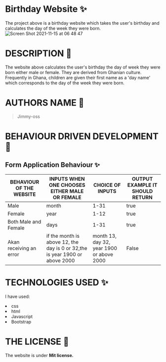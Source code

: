  # Birthday Website &#10024;
 The project above is a birthday website which takes the user's birthday and calculates the day of the week they were born.
  ![Screen Shot 2021-11-15 at 06 48 47](https://user-images.githubusercontent.com/62022158/141720193-7029fd77-9998-4860-9da6-22023c924e63.png)
 
# DESCRIPTION &#127800;
The website above calculates the user's birthday the day of week they were born either male or female.
They are derived from Ghanian culture.
Frequently in Ghana, children are given their first name as a 'day name'
which corresponds to the day of the week they were born.
 
# AUTHORS NAME &#129409;
> Jimmy-oss

# BEHAVIOUR DRIVEN DEVELOPMENT &#127800;
<h2>Form Application Behaviour &#10024;</h2>
        <p w3-class="large">
                   </div>
         <div class="responsive card-4">   
         <table class="table stripped bordered">
                    <thread>
                     <tr class="theme">
                  <th>BEHAVIOUR OF THE WEBSITE</th>
                    <th>INPUTS WHEN ONE CHOOSES EITHER MALE OR FEMALE</th> 
                      <th>CHOICE OF INPUTS</th>
                       <th>OUTPUT EXAMPLE IT SHOULD RETURN</th>
                           </tr>
                            </thread>
                                <thead>
                                    <tbody>
                                 <tr>
                      <td>Male</td>
                        <td>month</td>
                        <td>1-31</td>
                        <td>true</td>
                            </tr>
                        <tr>
                   <td>Female</td>
                             <td>year</td>
                             <td>1-12</td>
                             <td>true</td>
                                </tr>
                          <tr>
                      <td>Both Male and Female</td>
                        <td>days</td>
                        <td>1-31</td>
                        <td>true</td>
                                </tr>
                             <tr>
          <td>Akan receiving an error</td>
                         <td>if the month is above 12, the day is 0 or 32,the is year 1900 or above 2000</td>
                        <td>month 13, day 32, year 1900 or above 2000</td>
                        <td> False</td>
                           </tr>
                   </tbody>
                        </thead>
                              </table>
                              
 # TECHNOLOGIES USED &#10024;
   I have used: 
         <li>css</li>
         <li>html</li> 
       <li>Javascript</li>
       <li>Bootstrap</li>
           </ul>
 # THE LICENSE &#127800;
The website is under <b>Mit license.</b> 
